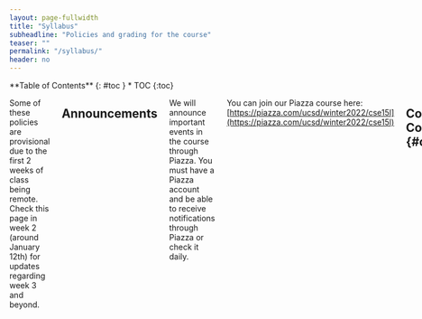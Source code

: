 ```yaml
---
layout: page-fullwidth
title: "Syllabus"
subheadline: "Policies and grading for the course"
teaser: ""
permalink: "/syllabus/"
header: no
---
```


<div class="row">
<div class="medium-4 medium-push-8 columns" markdown="1">
<div class="panel radius" markdown="1">
**Table of Contents**
{: #toc }
*  TOC
{:toc}
</div>
</div><!-- /.medium-4.columns -->

<div class="medium-8 medium-pull-4 columns" markdown="1">

Some of these policies are provisional due to the first 2 weeks of class being
remote. Check this page in week 2 (around January 12th) for updates regarding
week 3 and beyond.

## Announcements

We will announce important events in the course through Piazza. You must have a
Piazza account and be able to receive notifications through Piazza or check it
daily.

You can join our Piazza course here: [https://piazza.com/ucsd/winter2022/cse15l](https://piazza.com/ucsd/winter2022/cse15l)

## Course Components {#components}

There are several components to the course:

- **Lab sessions**
- **Lecture sessions & weekly quizzes**
- **Lab reports/portfolio posts**
- **Skill demonstrations**

### Labs

The course's lab component is the **main part** of the course, which meets for 2
hours on Wednesdays or Thursdays. In each lab you'll switch between working on
your own, working in pairs, and participating in group discussions about your
approach, lessons learned, programming problems, and so on.

The lab sessions and groups will be led by TAs and tutors, who will note your
participation in these discussions for credit.

### Lecture Sessions & Weekly Quizzes

Lecture sessions are on Monday and Wednesday. You can attend any of the three
lecture sessions on each day. In the first two weeks they will be held via Zoom.
In following weeks they will be held in the normally scheduled lecture halls,
and recorded via Zoom. Lecture attendance is optional.

Each week there will be an online, untimed, multiple-tries quiz due on
_Wednesday morning_ (including week 1). The purpose of this quiz is to make sure
everyone has checked in on the concepts we will be using in lab on Wednesday and
Thursday.

The lecture setup is roughly that on Monday we will introduce the topics and any
reading about the quiz material, then Wednesday we will review the quiz
in class and take additional questions.

### Lab Reports/Portfolio Posts

Every _two_ weeks, you will write a lab report on work from the previous two
weeks, due on Fridays. This will take the form of a blog post on a personal site
you will create in the second week of the course. At the end of the quarter this
means you'll have a personal web site with 5 posts detailing what you learned.
Some lab reports can be completed with a partner; individual assignments will
indicate which ones.

For each post, our staff will review it and either give full credit or give
feedback; you must respond to the feedback to receive full credit on your post.
We'll post specific final deadlines for this feedback

### Skill Demonstrations

Twice during the quarter (week 5 and week 9) you you will record a screencast of
yourself demonstrating some of the skills you learned. This takes the place of
in-person midterm exams. We will grade these screencasts and give feedback on if
they correctly demonstrated what we were looking for.

Then, in place of the final exam, you can re-do one or both of these
demonstrations if you missed credit on them to make up the missed credit. The
final exam may not be exacly the same tasks, but will be similar.

## Grading {#grading}

Each component of the course has a minimum achievement level to get an A, B, or
C in the course. You must reach that achievement level in _all_ of the
categories to get an A, B, or C. Pluses and minuses will be given around the
boundaries of these categories at the instructor's discretion.

- **A** achievement:
    - 8 or more lab participation
    - All quizzes complete and correct, no more than 3 late
    - All 5 lab reports complete with full credit/feedback addressed
    - Full score on both skill demonstrations (either initially or with the
    final make-up)
- **B** achievement:
    - 7 or more lab participation
    - 9/10 quizzes complete and correct, no more than 3 late
    - All 5 lab reports submitted, 4 with full credit/feedback addressed
    - Full score on both skill demonstrations (either initially or with the
    final make-up)
- **C** achievement:
    - 6 or more lab participation
    - 8/10 quizzes complete and correct, no more than 3 late
    - At least 4 lab reports submitted, 3 with full credit/feedback addressed
    - Full score on one skill demonstrations, both submitted (either initially
    or with the final make-up)



</div>
